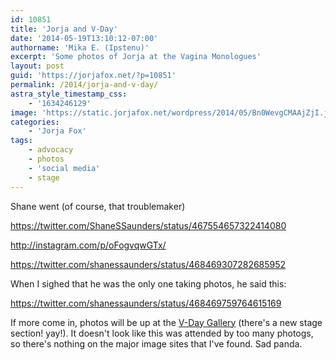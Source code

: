 ```yaml
---
id: 10851
title: 'Jorja and V-Day'
date: '2014-05-19T13:10:12-07:00'
authorname: 'Mika E. (Ipstenu)'
excerpt: 'Some photos of Jorja at the Vagina Monologues'
layout: post
guid: 'https://jorjafox.net/?p=10851'
permalink: /2014/jorja-and-v-day/
astra_style_timestamp_css:
    - '1634246129'
image: 'https://static.jorjafox.net/wordpress/2014/05/Bn0WevgCMAAjZjI.jpg'
categories:
    - 'Jorja Fox'
tags:
    - advocacy
    - photos
    - 'social media'
    - stage
---
```


Shane went (of course, that troublemaker)

https://twitter.com/ShaneSSaunders/status/467554657322414080

http://instagram.com/p/oFogvqwGTx/

https://twitter.com/shanessaunders/status/468469307282685952

When I sighed that he was the only one taking photos, he said this:

https://twitter.com/shanessaunders/status/468469759764615169

If more come in, photos will be up at the <a href="https://jorjafox.net/gallery/pro/stage/20140516-vday/">V-Day Gallery</a> (there's a new stage section! yay!). It doesn't look like this was attended by too many photogs, so there's nothing on the major image sites that I've found. Sad panda.
